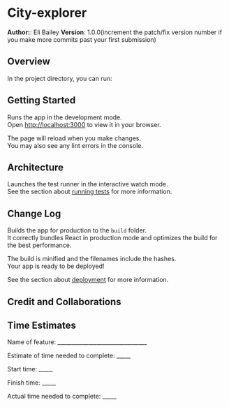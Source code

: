 # City-explorer

**Author:**: Eli Bailey
**Version**: 1.0.0(increment the patch/fix version number if you make more commits past your first submission)

## Overview

In the project directory, you can run:

## Getting Started

Runs the app in the development mode.\
Open [http://localhost:3000](http://localhost:3000) to view it in your browser.

The page will reload when you make changes.\
You may also see any lint errors in the console.

## Architecture

Launches the test runner in the interactive watch mode.\
See the section about [running tests](https://facebook.github.io/create-react-app/docs/running-tests) for more information.

## Change Log

Builds the app for production to the `build` folder.\
It correctly bundles React in production mode and optimizes the build for the best performance.

The build is minified and the filenames include the hashes.\
Your app is ready to be deployed!

See the section about [deployment](https://facebook.github.io/create-react-app/docs/deployment) for more information.

## Credit and Collaborations

## Time Estimates

Name of feature: ________________________________

Estimate of time needed to complete: _____

Start time: _____

Finish time: _____

Actual time needed to complete: _____
